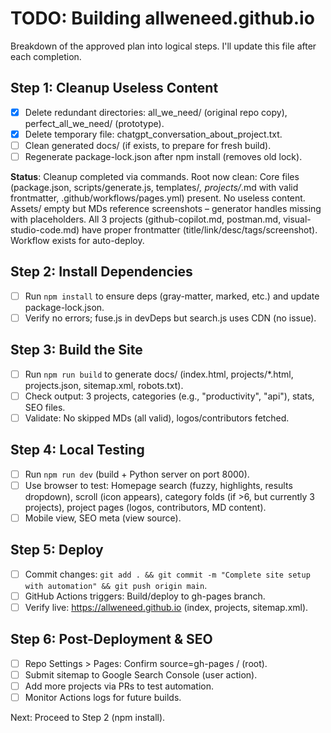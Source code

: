 # TODO: Building allweneed.github.io

Breakdown of the approved plan into logical steps. I'll update this file after each completion.

## Step 1: Cleanup Useless Content
- [x] Delete redundant directories: all_we_need/ (original repo copy), perfect_all_we_need/ (prototype).
- [x] Delete temporary file: chatgpt_conversation_about_project.txt.
- [ ] Clean generated docs/ (if exists, to prepare for fresh build).
- [ ] Regenerate package-lock.json after npm install (removes old lock).

**Status**: Cleanup completed via commands. Root now clean: Core files (package.json, scripts/generate.js, templates/*, projects/*.md with valid frontmatter, .github/workflows/pages.yml) present. No useless content. Assets/ empty but MDs reference screenshots – generator handles missing with placeholders. All 3 projects (github-copilot.md, postman.md, visual-studio-code.md) have proper frontmatter (title/link/desc/tags/screenshot). Workflow exists for auto-deploy.

## Step 2: Install Dependencies
- [ ] Run `npm install` to ensure deps (gray-matter, marked, etc.) and update package-lock.json.
- [ ] Verify no errors; fuse.js in devDeps but search.js uses CDN (no issue).

## Step 3: Build the Site
- [ ] Run `npm run build` to generate docs/ (index.html, projects/*.html, projects.json, sitemap.xml, robots.txt).
- [ ] Check output: 3 projects, categories (e.g., "productivity", "api"), stats, SEO files.
- [ ] Validate: No skipped MDs (all valid), logos/contributors fetched.

## Step 4: Local Testing
- [ ] Run `npm run dev` (build + Python server on port 8000).
- [ ] Use browser to test: Homepage search (fuzzy, highlights, results dropdown), scroll (icon appears), category folds (if >6, but currently 3 projects), project pages (logos, contributors, MD content).
- [ ] Mobile view, SEO meta (view source).

## Step 5: Deploy
- [ ] Commit changes: `git add . && git commit -m "Complete site setup with automation" && git push origin main`.
- [ ] GitHub Actions triggers: Build/deploy to gh-pages branch.
- [ ] Verify live: https://allweneed.github.io (index, projects, sitemap.xml).

## Step 6: Post-Deployment & SEO
- [ ] Repo Settings > Pages: Confirm source=gh-pages / (root).
- [ ] Submit sitemap to Google Search Console (user action).
- [ ] Add more projects via PRs to test automation.
- [ ] Monitor Actions logs for future builds.

Next: Proceed to Step 2 (npm install).
